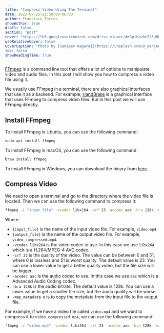 ```yaml
---
title: "Compress Video Using The Terminal"
date: 2023-07-25T21:59:06-06:00
author: Francisco Torres
showAuthor: true
draft: false
section: "post"
cover: "https://lh3.googleusercontent.com/drive-viewer/AKGpihbv8cZi5uRW9p8DPN9hm9RwydR4IX61K4mGdz8EpEXQywabY2ii7Bk0156iITWuog3H_Cu7vnKqpAQVDIoWlmHN4IqIhl8i-Xw=s1600-rw-v1"
useRelativeCover: false
CoverCaption: "Photo by [Sanjeev Nagaraj](https://unsplash.com/@_sanjeev_ngrj_) on Unsplash"
toc: false
showReadingTime: true
---
```


[FFmpeg](https://ffmpeg.org/download.html) is a command line tool that offers a lot of options to manipulate video and audio files. In this post I will show you how to compress a video file using it.

We usually use FFmpeg in a terminal, there are also graphical interfaces that use it as a backend. For example, [HandBrake](https://handbrake.fr/) is a graphical interface that uses FFmpeg to compress video files. But in this post we will use FFmpeg directly.

## Install FFmpeg

To install FFmpeg in Ubuntu, you can use the following command:

```bash
sudo apt install ffmpeg
```

To install FFmpeg in macOS, you can use the following command:

```bash
brew install ffmpeg
```

To install FFmpeg in Windows, you can download the binary from [here](https://ffmpeg.org/download.html).

## Compress Video

We need to open a terminal and go to the directory where the video file is located. Then we can use the following command to compress it:

```bash
ffmpeg -i "input_file" -vcodec libx264 -crf 23 -acodec aac -b:a 128k -map_metadata 0 "output_file"
```

Where:

- `{input_file}` is the name of the input video file. For example, `video.mp4`.
- `{output_file}` is the name of the output video file. For example, `video_compressed.mp4`.
- `-vcodec libx264` is the video codec to use. In this case we use `libx264` which is a H.264/MPEG-4 AVC codec.
- `-crf 23` is the quality of the video. The value can be between 0 and 51, where 0 is lossless and 51 is worst quality. The default value is 23. You can use a lower value to get a better quality video, but the file size will be bigger.
- `-acodec aac` is the audio codec to use. In this case we use `aac` which is a Advanced Audio Coding codec.
- `-b:a 128k` is the audio bitrate. The default value is 128k. You can use a lower value to get a smaller file size, but the audio quality will be worse.
- `-map_metadata 0` is to copy the metadata from the input file to the output file.

For example, if we have a video file called `video.mp4` and we want to compress it to `video_compressed.mp4`, we can use the following command:

```bash
ffmpeg -i "video.mp4" -vcodec libx264 -crf 23 -acodec aac -b:a 128k -map_metadata 0 "video_compressed.mp4"
```
